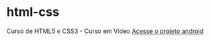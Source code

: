 # html-css
 Curso de HTML5 e CSS3 - Curso em Vídeo
<a href='https://iagoazevedosilva.github.io/html-css/' rel='external'>Acesse o projeto android</a>